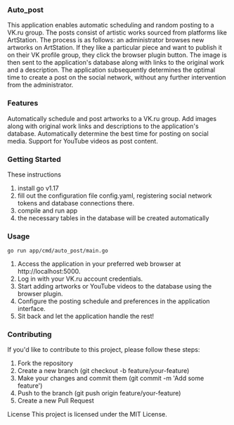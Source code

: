 ### Auto_post
This application enables automatic scheduling and random posting to a VK.ru group. The posts consist of artistic works sourced from platforms like ArtStation. The process is as follows: an administrator browses new artworks on ArtStation. If they like a particular piece and want to publish it on their VK profile group, they click the browser plugin button. The image is then sent to the application's database along with links to the original work and a description. The application subsequently determines the optimal time to create a post on the social network, without any further intervention from the administrator.

### Features
Automatically schedule and post artworks to a VK.ru group.
Add images along with original work links and descriptions to the application's database.
Automatically determine the best time for posting on social media.
Support for YouTube videos as post content.

### Getting Started
These instructions
1. install go v1.17
2. fill out the configuration file config.yaml, registering social network tokens and database connections there.
3. compile and run app
4. the necessary tables in the database will be created automatically

### Usage
```
go run app/cmd/auto_post/main.go
```
1. Access the application in your preferred web browser at http://localhost:5000.
2. Log in with your VK.ru account credentials.
3. Start adding artworks or YouTube videos to the database using the browser plugin.
4. Configure the posting schedule and preferences in the application interface.
5. Sit back and let the application handle the rest!

### Contributing
If you'd like to contribute to this project, please follow these steps:

1. Fork the repository
2. Create a new branch (git checkout -b feature/your-feature)
3. Make your changes and commit them (git commit -m 'Add some feature')
4. Push to the branch (git push origin feature/your-feature)
5. Create a new Pull Request

License
This project is licensed under the MIT License.